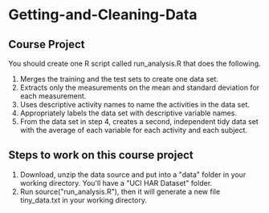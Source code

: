 # Getting-and-Cleaning-Data

## Course Project

You should create one R script called run_analysis.R that does the following. 
1. Merges the training and the test sets to create one data set.
2. Extracts only the measurements on the mean and standard deviation for each measurement. 
3. Uses descriptive activity names to name the activities in the data set.
4. Appropriately labels the data set with descriptive variable names. 
5. From the data set in step 4, creates a second, independent tidy data set with the average of each variable for each activity and each subject.

## Steps to work on this course project
1. Download, unzip the data source and put into a "data" folder in your working directory. You'll have a "UCI HAR Dataset" folder.
2. Run source("run_analysis.R"), then it will generate a new file tiny_data.txt in your working directory.

